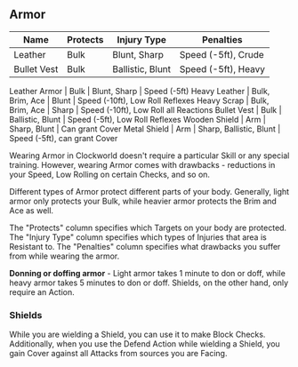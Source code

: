 
## Armor

Name | Protects | Injury Type | Penalties
--- | --- | --- | --- |
Leather | Bulk | Blunt, Sharp | Speed (-5ft), Crude
Bullet Vest | Bulk | Ballistic, Blunt | Speed (-5ft), Heavy

Leather Armor | Bulk | Blunt, Sharp | Speed (-5ft)
Heavy Leather | Bulk, Brim, Ace | Blunt | Speed (-10ft), Low Roll Reflexes
Heavy Scrap | Bulk, Brim, Ace | Sharp | Speed (-10ft), Low Roll all Reactions
Bullet Vest | Bulk | Ballistic, Blunt | Speed (-5ft), Low Roll Reflexes
Wooden Shield | Arm | Sharp, Blunt | Can grant Cover
Metal Shield | Arm | Sharp, Ballistic, Blunt | Speed (-5ft), can grant Cover

Wearing Armor in Clockworld doesn't require a particular Skill or any special training. However, wearing Armor comes with drawbacks - reductions in your Speed, Low Rolling on certain Checks, and so on.

Different types of Armor protect different parts of your body. Generally, light armor only protects your Bulk, while heavier armor protects the Brim and Ace as well. 

The "Protects" column specifies which Targets on your body are protected. The "Injury Type" column specifies which types of Injuries that area is Resistant to. The "Penalties" column specifies what drawbacks you suffer from while wearing the armor.

**Donning or doffing armor** - Light armor takes 1 minute to don or doff, while heavy armor takes 5 minutes to don or doff. Shields, on the other hand, only require an Action. 

### Shields

While you are wielding a Shield, you can use it to make Block Checks. Additionally, when you use the Defend Action while wielding a Shield, you gain Cover against all Attacks from sources you are Facing.
